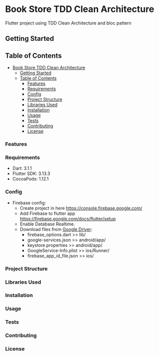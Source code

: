 # Book Store TDD Clean Architecture

Flutter project using TDD Clean Architecture and bloc pattern

## Getting Started

## Table of Contents

- [Book Store TDD Clean Architecture](#book-store-tdd-clean-architecture)
  - [Getting Started](#getting-started)
  - [Table of Contents](#table-of-contents)
    - [Features](#features)
    - [Requirements](#requirements)
    - [Config](#config)
    - [Project Structure](#project-structure)
    - [Libraries Used](#libraries-used)
    - [Installation](#installation)
    - [Usage](#usage)
    - [Tests](#tests)
    - [Contributing](#contributing)
    - [License](#license)

### Features

### Requirements

- Dart: 3.1.1
- Flutter SDK: 3.13.3
- CocoaPods: 1.12.1

### Config

- Firebase config:
  - Create project in here <https://console.firebase.google.com/>
  - Add Firebase to flutter app <https://firebase.google.com/docs/flutter/setup>
  - Enable Database Realtime.
  - Download files from [Google Driver](https://drive.google.com/drive/folders/1weVqSGtMlAySuwY3LpYwLNcCoz0wkI5F):
    - firebase_options.dart >> lib/
    - google-services.json >> android/app/
    - keystore.properties >> android/app/
    - GoogleService-Info.plist >> ios/Runner/
    - firebase_app_id_file.json >> ios/

### Project Structure

### Libraries Used

### Installation

### Usage

### Tests

### Contributing

### License
